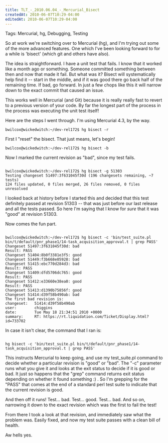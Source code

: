 ```yaml
---
title: TLT_-_2010.06.04_-_Mercurial_Bisect
createdAt: 2010-06-07T10:29-04:00
editedAt: 2010-06-07T10:29-04:00
---
```


Tags: Mercurial, hg, Debugging, Testing

So at work we're switching over to Mercurial (hg), and I'm trying out some of the more advanced features. One which I've been looking forward to for a while is 'bisect' (which git and others have also).

The idea is straightforward. I have a unit test that fails. I know that it worked like a month ago or something. Someone committed something between then and now that made it fail. But what was it? Bisect will systematically help find it -- start in the middle, and if it was good there go back half of the remaining time. If bad, go forward. In just a few chops like this it will narrow down to the exact commit that caused an issue.

This works well in Mercurial (and Git) because it is really really fast to revert to a previous version of your code. By far the longest part of the process in the process was executing the unit test itself!

Here are the steps I went through. I'm using Mercurial 4.3, by the way.

<code>bwilcox@wickedwitch:~/dev-rel172$ hg bisect -r</code>

First I "reset" the bisect. That just means, let's begin!

<code>bwilcox@wickedwitch:~/dev-rel172$ hg bisect -b</code>

Now I marked the current revision as "bad", since my test fails.

<code>
bwilcox@wickedwitch:~/dev-rel172$ hg bisect -g 51303
Testing changeset 51497:3f631045f30d (196 changesets remaining, ~7 tests)
124 files updated, 0 files merged, 26 files removed, 0 files unresolved
</code>

I looked back at history before I started this and decided that this test definitely passed at revision 51303 -- that was just before our last release and all the tests passed. So here I'm saying that I know for _sure_ that it was "good" at revision 51303.

Now comes the fun part.

<code>
bwilcox@wickedwitch:~/dev-rel172$ hg bisect -c 'bin/test_suite.pl bin/t/default/pnr_phase1/14-task_acquisition_approval.t | grep PASS'
Changeset 51497:3f631045f30d: bad
Result: PASS
Changeset 51404:8b0f3381e3f5: good
Changeset 51449:f3b668e05928: bad
Changeset 51415:ebc770d284d3: bad
Result: PASS
Changeset 51409:dfd5706dc765: good
Result: PASS
Changeset 51412:e33660e38ea0: good
Result: PASS
Changeset 51413:d1390b75856f: good
Changeset 51414:d39f58b490ab: bad
The first bad revision is:
changeset:   51414:d39f58b490ab
user:        chiggins
date:        Tue May 18 21:34:51 2010 +0000
summary:     RT: https://rt.liquidation.com/Ticket/Display.html?id=733702
</code>

In case it isn't clear, the command that I ran is:

<code>
hg bisect -c 'bin/test_suite.pl bin/t/default/pnr_phase1/14-task_acquisition_approval.t | grep PASS'
</code>

This instructs Mercurial to keep going, and use my test_suite.pl command to decide whether a particular revision is "good" or "bad". The "-c" parameter runs what you give it and looks at the exit status to decide if it is good or bad. It just so happens that the "grep" command returns exit status depending on whether it found something :) . So I'm grepping for the "PASS" that comes at the end of a standard perl test suite to indicate that the current revision is good.

And then off it runs! Test... bad. Test... good. Test... bad. And so on, narrowing it down to the exact revision which was the first to fail the test!

From there I took a look at that revision, and immediately saw what the problem was. Easily fixed, and now my test suite passes with a clean bill of health.

Aw hells yes.

